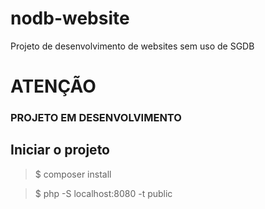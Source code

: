 # nodb-website
Projeto de desenvolvimento de websites sem uso de SGDB

# ATENÇÃO
### PROJETO EM DESENVOLVIMENTO

## Iniciar o projeto
> $ composer install

> $ php -S localhost:8080 -t public
